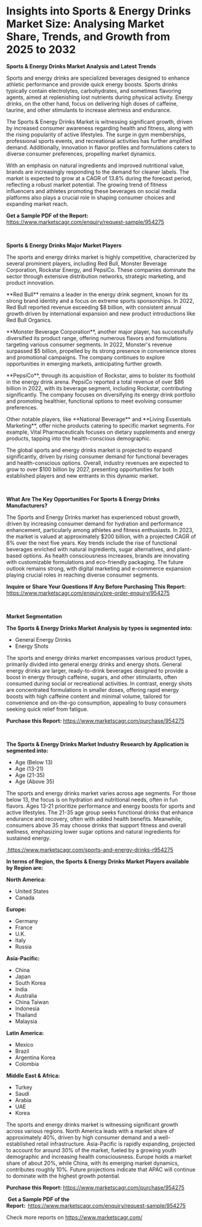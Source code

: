 <p><h1>Insights into Sports & Energy Drinks Market Size: Analysing Market Share, Trends, and Growth from 2025 to 2032</h1></p><p><strong>Sports & Energy Drinks Market Analysis and Latest Trends</strong></p>
<p><p>Sports and energy drinks are specialized beverages designed to enhance athletic performance and provide quick energy boosts. Sports drinks typically contain electrolytes, carbohydrates, and sometimes flavoring agents, aimed at replenishing lost nutrients during physical activity. Energy drinks, on the other hand, focus on delivering high doses of caffeine, taurine, and other stimulants to increase alertness and endurance. </p><p>The Sports & Energy Drinks Market is witnessing significant growth, driven by increased consumer awareness regarding health and fitness, along with the rising popularity of active lifestyles. The surge in gym memberships, professional sports events, and recreational activities has further amplified demand. Additionally, innovation in flavor profiles and formulations caters to diverse consumer preferences, propelling market dynamics. </p><p>With an emphasis on natural ingredients and improved nutritional value, brands are increasingly responding to the demand for cleaner labels. The market is expected to grow at a CAGR of 13.8% during the forecast period, reflecting a robust market potential. The growing trend of fitness influencers and athletes promoting these beverages on social media platforms also plays a crucial role in shaping consumer choices and expanding market reach.</p></p>
<p><strong>Get a Sample PDF of the Report:&nbsp;</strong> <a href="https://www.marketscagr.com/enquiry/request-sample/954275?utm_campaign=2031&utm_medium=2&utm_source=Github&utm_content=ia&utm_term=07032025&utm_id=sports-energy-drinks">https://www.marketscagr.com/enquiry/request-sample/954275</a></p>
<p>&nbsp;</p>
<p><strong>Sports & Energy Drinks Major Market Players</strong></p>
<p><p>The sports and energy drinks market is highly competitive, characterized by several prominent players, including Red Bull, Monster Beverage Corporation, Rockstar Energy, and PepsiCo. These companies dominate the sector through extensive distribution networks, strategic marketing, and product innovation.</p><p>**Red Bull** remains a leader in the energy drink segment, known for its strong brand identity and a focus on extreme sports sponsorships. In 2022, Red Bull reported revenue exceeding $8 billion, with consistent annual growth driven by international expansion and new product introductions like Red Bull Organics.</p><p>**Monster Beverage Corporation**, another major player, has successfully diversified its product range, offering numerous flavors and formulations targeting various consumer segments. In 2022, Monster's revenue surpassed $5 billion, propelled by its strong presence in convenience stores and promotional campaigns. The company continues to explore opportunities in emerging markets, anticipating further growth.</p><p>**PepsiCo**, through its acquisition of Rockstar, aims to bolster its foothold in the energy drink arena. PepsiCo reported a total revenue of over $86 billion in 2022, with its beverage segment, including Rockstar, contributing significantly. The company focuses on diversifying its energy drink portfolio and promoting healthier, functional options to meet evolving consumer preferences.</p><p>Other notable players, like **National Beverage** and **Living Essentials Marketing**, offer niche products catering to specific market segments. For example, Vital Pharmaceuticals focuses on dietary supplements and energy products, tapping into the health-conscious demographic.</p><p>The global sports and energy drinks market is projected to expand significantly, driven by rising consumer demand for functional beverages and health-conscious options. Overall, industry revenues are expected to grow to over $100 billion by 2027, presenting opportunities for both established players and new entrants in this dynamic market.</p></p>
<p>&nbsp;</p>
<p><strong>What Are The Key Opportunities For Sports & Energy Drinks Manufacturers?</strong></p>
<p><p>The Sports and Energy Drinks market has experienced robust growth, driven by increasing consumer demand for hydration and performance enhancement, particularly among athletes and fitness enthusiasts. In 2023, the market is valued at approximately $200 billion, with a projected CAGR of 8% over the next five years. Key trends include the rise of functional beverages enriched with natural ingredients, sugar alternatives, and plant-based options. As health consciousness increases, brands are innovating with customizable formulations and eco-friendly packaging. The future outlook remains strong, with digital marketing and e-commerce expansion playing crucial roles in reaching diverse consumer segments.</p></p>
<p><strong>Inquire or Share Your Questions If Any Before Purchasing This Report:</strong> <a href="https://www.marketscagr.com/enquiry/pre-order-enquiry/954275?utm_campaign=2031&utm_medium=2&utm_source=Github&utm_content=ia&utm_term=07032025&utm_id=sports-energy-drinks">https://www.marketscagr.com/enquiry/pre-order-enquiry/954275</a></p>
<p>&nbsp;</p>
<p><strong>Market Segmentation</strong></p>
<p><strong>The Sports & Energy Drinks Market Analysis by types is segmented into:</strong></p>
<p><ul><li>General Energy Drinks</li><li>Energy Shots</li></ul></p>
<p><p>The sports and energy drinks market encompasses various product types, primarily divided into general energy drinks and energy shots. General energy drinks are larger, ready-to-drink beverages designed to provide a boost in energy through caffeine, sugars, and other stimulants, often consumed during social or recreational activities. In contrast, energy shots are concentrated formulations in smaller doses, offering rapid energy boosts with high caffeine content and minimal volume, tailored for convenience and on-the-go consumption, appealing to busy consumers seeking quick relief from fatigue.</p></p>
<p><strong>Purchase this Report:&nbsp;</strong><a href="https://www.marketscagr.com/purchase/954275?utm_campaign=2031&utm_medium=2&utm_source=Github&utm_content=ia&utm_term=07032025&utm_id=sports-energy-drinks">https://www.marketscagr.com/purchase/954275</a></p>
<p>&nbsp;</p>
<p><strong>The Sports & Energy Drinks Market Industry Research by Application is segmented into:</strong></p>
<p><ul><li>Age (Below 13)</li><li>Age (13-21)</li><li>Age (21-35)</li><li>Age (Above 35)</li></ul></p>
<p><p>The sports and energy drinks market varies across age segments. For those below 13, the focus is on hydration and nutritional needs, often in fun flavors. Ages 13-21 prioritize performance and energy boosts for sports and active lifestyles. The 21-35 age group seeks functional drinks that enhance endurance and recovery, often with added health benefits. Meanwhile, consumers above 35 may choose drinks that support fitness and overall wellness, emphasizing lower sugar options and natural ingredients for sustained energy.</p></p>
<p><a href="https://www.marketscagr.com/sports-and-energy-drinks-r954275?utm_campaign=2031&utm_medium=2&utm_source=Github&utm_content=ia&utm_term=07032025&utm_id=sports-energy-drinks">&nbsp;https://www.marketscagr.com/sports-and-energy-drinks-r954275</a></p>
<p><strong>In terms of Region, the Sports & Energy Drinks Market Players available by Region are:</strong></p>
<p>
    <p> <strong> North America: </strong>
        <ul>
            <li>United States</li>
            <li>Canada</li>
        </ul>
        </p> 
    <p> <strong> Europe: </strong>
        <ul>
            <li>Germany</li>
            <li>France</li>
            <li>U.K.</li>
            <li>Italy</li>
            <li>Russia</li>
        </ul>
        </p> 
    <p> <strong> Asia-Pacific: </strong>
        <ul>
            <li>China</li>
            <li>Japan</li>
            <li>South Korea</li>
            <li>India</li>
            <li>Australia</li>
            <li>China Taiwan</li>
            <li>Indonesia</li>
            <li>Thailand</li>
            <li>Malaysia</li>
        </ul>
        </p> 
    <p> <strong> Latin America: </strong>
        <ul>
            <li>Mexico</li>
            <li>Brazil</li>
            <li>Argentina Korea</li>
            <li>Colombia</li>
        </ul>
        </p> 
    <p> <strong> Middle East & Africa: </strong>
        <ul>
            <li>Turkey</li>
            <li>Saudi</li>
            <li>Arabia</li>
            <li>UAE</li>
            <li>Korea</li>
        </ul>
    </p>
    </p>
<p><p>The sports and energy drinks market is witnessing significant growth across various regions. North America leads with a market share of approximately 40%, driven by high consumer demand and a well-established retail infrastructure. Asia-Pacific is rapidly expanding, projected to account for around 30% of the market, fueled by a growing youth demographic and increasing health consciousness. Europe holds a market share of about 20%, while China, with its emerging market dynamics, contributes roughly 10%. Future projections indicate that APAC will continue to dominate with the highest growth potential.</p></p>
<p><strong>Purchase this Report: </strong><a href="https://www.marketscagr.com/purchase/954275?utm_campaign=2031&utm_medium=2&utm_source=Github&utm_content=ia&utm_term=07032025&utm_id=sports-energy-drinks">https://www.marketscagr.com/purchase/954275</a></p>
<p>&nbsp;<strong>Get a Sample PDF of the Report:&nbsp;&nbsp;</strong><a href="https://www.marketscagr.com/enquiry/request-sample/954275?utm_campaign=2031&utm_medium=2&utm_source=Github&utm_content=ia&utm_term=07032025&utm_id=sports-energy-drinks">https://www.marketscagr.com/enquiry/request-sample/954275</a></p>
<p><strong></strong></p>
<p>Check more reports on <a href="https://www.marketscagr.com/?utm_campaign=2031&utm_medium=2&utm_source=Github&utm_content=ia&utm_term=07032025&utm_id=sports-energy-drinks">https://www.marketscagr.com/</a></p>